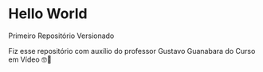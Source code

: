 # Hello World

 Primeiro Repositório Versionado

 Fiz esse repositório com auxílio do professor Gustavo Guanabara do Curso em Vídeo 🤓🖖 
